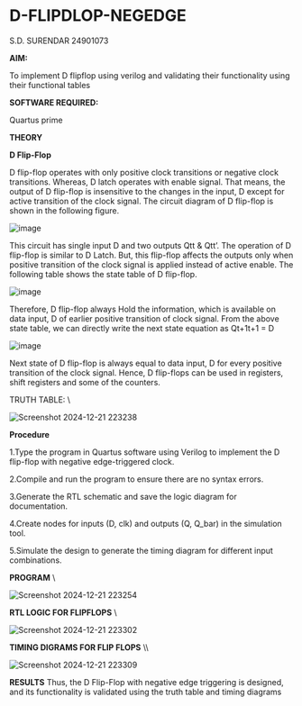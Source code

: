 # D-FLIPDLOP-NEGEDGE
S.D. SURENDAR
24901073

**AIM:**

To implement  D flipflop using verilog and validating their functionality using their functional tables

**SOFTWARE REQUIRED:**

Quartus prime

**THEORY**

**D Flip-Flop**

D flip-flop operates with only positive clock transitions or negative clock transitions. Whereas, D latch operates with enable signal. That means, the output of D flip-flop is insensitive to the changes in the input, D except for active transition of the clock signal. The circuit diagram of D flip-flop is shown in the following figure.

![image](https://github.com/naavaneetha/D-FLIPDLOP-NEGEDGE/assets/154305477/48c81fe8-bc3f-40e7-95e2-519fc155ad51)

This circuit has single input D and two outputs Qtt & Qtt’. The operation of D flip-flop is similar to D Latch. But, this flip-flop affects the outputs only when positive transition of the clock signal is applied instead of active enable. The following table shows the state table of D flip-flop.

![image](https://github.com/naavaneetha/D-FLIPDLOP-NEGEDGE/assets/154305477/e5f3fda7-68ec-4a3a-a0a4-cf6f9cc4ab55)

Therefore, D flip-flop always Hold the information, which is available on data input, D of earlier positive transition of clock signal. From the above state table, we can directly write the next state equation as Qt+1t+1 = D

![image](https://github.com/naavaneetha/D-FLIPDLOP-NEGEDGE/assets/154305477/8592c0d8-2917-4142-91b9-d6c30dd891d2)

Next state of D flip-flop is always equal to data input, D for every positive transition of the clock signal. Hence, D flip-flops can be used in registers, shift registers and some of the counters.


TRUTH TABLE:
\\

   ![Screenshot 2024-12-21 223238](https://github.com/user-attachments/assets/3899b230-ff1b-465f-888f-60085b7de0fa)

   

**Procedure**

 1.Type the program in Quartus software using Verilog to implement the D flip-flop
 with negative edge-triggered clock.
 
 2.Compile and run the program to ensure there are no syntax errors.
 
 3.Generate the RTL schematic and save the logic diagram for documentation.
 
 4.Create nodes for inputs (D, clk) and outputs (Q, Q_bar) in the simulation tool.
 
 5.Simulate the design to generate the timing diagram for different input combinations.
 

**PROGRAM**
\\

   ![Screenshot 2024-12-21 223254](https://github.com/user-attachments/assets/beb357a7-2953-40d3-ad1a-241188ab5b46)



**RTL LOGIC FOR FLIPFLOPS**
\\

   ![Screenshot 2024-12-21 223302](https://github.com/user-attachments/assets/9da29f37-f4ee-4e23-b460-91a0a11a4ce5)



**TIMING DIGRAMS FOR FLIP FLOPS**
\\\


  ![Screenshot 2024-12-21 223309](https://github.com/user-attachments/assets/884c8159-8056-4efc-aea4-98b73ab3595d)

   

   



**RESULTS**
 Thus, the D Flip-Flop with negative edge triggering is designed, and its functionality is
 validated using the truth table and timing diagrams
